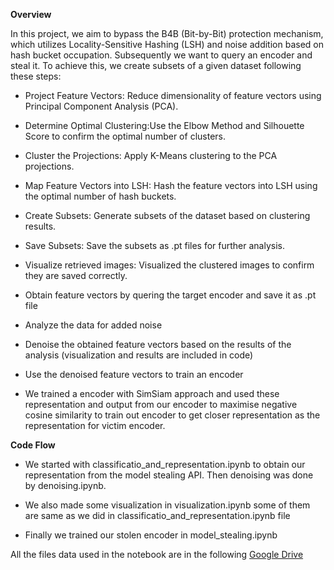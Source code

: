 **Overview**

In this project, we aim to bypass the B4B (Bit-by-Bit) protection mechanism, 
which utilizes Locality-Sensitive Hashing (LSH) and noise addition based on hash bucket occupation.
Subsequently we want to query an encoder and steal it. 
To achieve this, we create subsets of a given dataset following these steps:

* Project Feature Vectors: Reduce dimensionality of feature vectors using Principal Component Analysis (PCA).

* Determine Optimal Clustering:Use the Elbow Method and Silhouette Score to confirm the optimal number of clusters.

* Cluster the Projections: Apply K-Means clustering to the PCA projections.

* Map Feature Vectors into LSH: Hash the feature vectors into LSH using the optimal number of hash buckets.

* Create Subsets: Generate subsets of the dataset based on clustering results.

* Save Subsets: Save the subsets as .pt files for further analysis.
  
* Visualize retrieved images: Visualized the clustered images to confirm they are saved correctly.
* Obtain feature vectors by quering the target encoder and save it as .pt file 
* Analyze the data for added noise
* Denoise the obtained feature vectors based on the results of the analysis (visualization and results are included in code)
* Use the denoised feature vectors to train an encoder 
* We trained a encoder with SimSiam approach and used these representation and output from our encoder to maximise negative cosine similarity to train out encoder to get closer representation as the representation for victim encoder.

**Code Flow**

* We started with classificatio_and_representation.ipynb to obtain our representation from the model stealing API. Then denoising was done by denoising.ipynb. 

* We also made some visualization in visualization.ipynb some of them are same as we did in classificatio_and_representation.ipynb file

* Finally we trained our stolen encoder in model_stealing.ipynb

All the files data used in the notebook are in the following [Google Drive](https://drive.google.com/drive/folders/1tBfVN5VosF7xBIGjrBZtR8KZuDyHOdPj?usp=drive_link)

